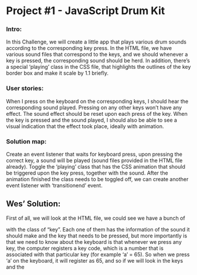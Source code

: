 # Project #1 - JavaScript Drum Kit

### Intro: 
In this Challenge, we will create a little app that plays various drum sounds according to the corresponding key press. In the HTML file, we have various sound files that correspond to the keys, and we should whenever a key is pressed, the corresponding sound should be herd.  In addition, there’s a special ‘playing’ class in the CSS file, that highlights the outlines of the key border box and make it scale by 1.1 briefly. 

### User stories:
When I press on the keyboard on the corresponding keys, I should hear the corresponding sound played. Pressing on any other keys won’t have any effect.
The sound effect should be reset upon each press of the key. 
When the key is pressed and the sound played, I should also be able to see a visual indication that the effect took place, ideally with animation.

### Solution map:
Create an event listener that waits for keyboard press, upon pressing the correct key, a sound will be played (sound files provided in the HTML file already). 
Toggle the ‘playing’ class that has the CSS animation that should be triggered upon the key press, together with the sound.
After the animation finished the class needs to be toggled off, we can create another event listener with ‘transitionend’ event. 

## Wes’ Solution:

First of all, we will look at the HTML file, we could see we have a bunch of <div> with the class of “key”. Each one of them has the information of the sound it should make and the key that needs to be pressed, but more importantly is that we need to know about the keyboard is that whenever we press any key, the computer registers a key code, which is a number that is associated with that particular key (for example ‘a’ = 65). So when we press ‘a’ on the keyboard, it will register as 65, and so if we will look in the keys and the <audio> files, they both have an attribute with the name “data-key”.

HTML “data-*” attribute - This is not a real standard in HTML, it was brought up in HTML when people started making their own attributes and data types to put in their HTML code, and so HTML introduced the “data-” attribute in order to allow people to bind their own data and information in a custom made attribute, and so in our case, “data-key” is just a way to indicate that a certain number is the key code of that specific key. We use the ‘data-’ attribute to log and allow the code to find the key and sound that correspond to the value of the “data-key”, so when we press 65, the code will know that we pressed ‘a’, it will associate the sound file that also has the ‘data-key” of 65 and it will be able to perform the animation on that HTML element.

Creating an event listener - We will go over to the JS script file and start writing our script. The first thing we will need to do is to create an event listener that listens to keyboard presses. We will be listening to the ‘document’ or ‘window’ (any will work), and the event will be ‘keypress’  or ‘keydown’. Next, we have a function that has a parameter of an event, which we will name ‘e’: 

````javascript
document.addEventListener('keydown', (e) => {
} 
````

If we console log the ‘e’ parameter we can see that whenever we press any key on the keyboard the event listener logs ‘KeyboardEvent’ object that has a lot of information inside of it about the key we pressed, including the corresponding key code associated with that specific keys. If we log ‘e.keyCode’, the console will print the corresponding keyCode value. 

Variable for the audio elements - With this, we can see that we can link the key pressing with the relevant elements in the HTML file. So we will create a variable that represents an audio element with ‘querySelector’, but it will fixate itself according to the ‘data-key’ that corresponds to the key code of the pressed key. We can do that by selecting an attribute (since ‘data-key’ is an HTML attribute) the same way we select attributes in CSS, with [ ]. We will use backticks (` `) to create a literal template for the value, which will be ‘e.keyCode’, and now it will select elements if they correspond to the key code of the pressed key. Note that additional double quotes are required around the number (the value of ‘e.keyCode’), backticks alone won’t work.

````javascript 
document.addEventListener('keydown', (e) => {
constpressSound = document.querySelector(`audio[data-key="${e.keyCode}"]`);
} 
````

Disabling irrelevant keys - If we log the ‘pressSound’ variable to the console and press the relevant keys, it will log the corresponding element. But pressing any other key that does not have a corresponding ‘data-key’ attribute will result in ‘null’. And so to not let that happen, we could do a simple ‘if’ statement with an empty ‘return’ (‘return’ causes the function to stop and “exit”), in order to stop the function from running when it could not find the element with the ‘daya-key’ attribute. 

````javascript	
if(!pressSound) return; 
````

Play sounds - Now because we can find these audio elements with our key presses, we could play them, and for that, we can use a simple method ‘.play()’. This will trigger the sound file to play upon a press.

````javascript
pressSound.play();
````

Restarting the play time on the audio - Now we can note that the sound does play upon a relevant keypress, but the problem is that it waits for the sound to be finished before restarting it, so if we want to press ‘a’ couple of times to repeat the sound, each time we have to wait for the sound to be finished in order for it to replay again, which is not our intention, we want to make it replay upon a press, no matter how brief it is. So what we need to do is before the ‘.play()’ method we need to create the ‘.currentTime’ object, which will reinitiate the timeout of the audio file, so when we press the button, again and again, it will lunch the audio file from the start upon each press. The ‘.currentTime’ with the value of ‘0’ simply rewinds the file to its start, so upon each press, the file will play from the very start.

````javascript
pressSound.currentTime = 0; 
pressSound.play(); 
````

Variable for the ‘key’ <div> element - Next we would like to create a variable in order to select the <div> elements with the ‘key’ class in order to be able to apply the animation on them later. We could do that the same way we did with the <audio> element, but this time we can select the <div> element or the class ‘.key’, and it will also correspond to the relevant key code as we did with the <audio> element.

````javascript
const keyPress = document.querySelector(`div[data-key="${e.keyCod	e}"]`);	
````

Applying the animation, adding the ‘.playing’ class - We will take a look in our CSS file and observe the ‘.key’ class CSS rules, what’s important is that we have ‘transition’ property: 

````CSS
transition: all .07s ease; 
````

When we add the class ‘.playing’ to the <div> with the ‘.key’ class, we going to make the animation effect that scales and transforms the border colors and box-shadows.

````CSS
.playing {
 transform: scale(1.1);
 border-color: #ffc600;
 box-shadow: 0 0 1rem #ffc600;
} 
````

So in order for us to apply the class to the ‘keyPress’ variable that we’ve created, we will use the .classList object with ‘.add’ in order to add a class to the variable.

````javascript
keyPress.classList.add('playing'); 
````

Now we see that the class is being added to the elements upon pressing the relevant keys, but the problem is that the class is added and stays there unless we reload the page, and so we will also have to remove the class to make the animations complete and reiterable. 

Removing the ‘.playing’ class upon event end - Theoretically speaking, we could've to that with the ‘setTimeOut’ method: 

````javascript
setTimeout(function {
   keyPress.classList.remove('playing');
}, .07);
````

But it’s not the ideal method we should use! What could happen is that it won’t be consistent with the timeout timer we have in the CSS file and if someone will later change any of them, they will become inconsistent and it will ruin the animation, so we need a better way to do that. What we can do instead of setting a timer, is setting a transition end event that will fire upon the end of the transition animation. 

‘transitionend’ event listener - ‘transitionend’ is an event that happens after a transition has ended, in our case the transition is the scaling and changing of the border and shadow of the keyPress variable. We first have to create a variable for all the ‘.key’ elements (the variable we created earlier is for the keyCode value of those keys, we do not need it now), and then we will create an eventListener that will listen to these keys. This time we could use ‘querySelectorAll’ to mark all the elements with ‘.key’ class.

````javascript
const allKeys = document.querySelectorAll('.key'); 
````

This creates an array of all the <div> elements with the ‘.key’ class. Now we can make an eventListener that listens to ‘transitionend’ event, but we need to make it for each element in the ‘allKeys’ array, and so we can use the array method ‘forEach()’. And for every element in the array, we attach an eventListener with a function that will remove the ‘.playing’ class, which we will create after.

````javascript
allKeys.forEach(key =>
   key.addEventListener('transitionend', removeTransition)); 
````

Why not simply make an eventListener as we did before? i.e , why do we need to use the ‘forEach()’ method here? When we have an array of elements we can’t just attach an event listener and expect it to listen to each and every element in the array, but we need to loop through it first (We could also to that with a ‘for’ loop, but ‘forEach()’ is a simpler and cleaner way to loop over an array). 

‘removeTransition’ function - Next we create the ‘removeTransition’ function that takes an argument which is the ‘event’ (‘e’ parameter). 

````javascript
function removeTransition(e) {
} 
````

If we will try to log ‘e’ inside the function (which is already attached to the event listener), the console will print a list of all the transitions taking place, one of them is with the property name of  ‘transform’, the CSS rule that basically scales the element. We will use the ‘transform’ transition as our indicator to skip the removal of the ‘playing’ class. For that, we will make another ‘if’ statement to mark the ‘propertyName’ of the ‘e’, and its value will be ‘transform’, and we will say that if the ‘propertyName’ of that event is not ‘transform’, then we ‘return’ (end the function).

````javascript
if(e.propertyName !== 'transform') return; 
````

Now if we will log ‘e.propertyName’ we could see that upon pressing the relevant keys it is loging ‘transform’ to the console, as this is the value of the property name that is taking effect. Now it means that after it’s done transforming, we could remove the ‘.playing’ class and end the transition completely. We will write the function using the ‘this’ keyword, which will point to the object that has called it, which in our case will be the ‘key’ (since it’s attached to the eventListener that has called the function). Next, we simply remove the class the same way we added it.

````javascript
if(e.propertyName !== 'transform') return;
   this.classList.remove('playing'); 
````

Now upon pressing the relevant keys on the keyboard, the animation fires and removes itself after 0.07 seconds, as intended. Even if we go to the dev tools in Chrome and try to manually attach the ‘playing’ class to an element, it will remove it after 0.07 because the eventListener is always listening.

Finishing touches - Wes personally doesn’t like attaching an anonymous function to an eventListener, and so we will remove the function that is added to the ‘keydown’ event, write it outside as a separate function and make a callback function named ‘playSound’ in the event listener. Now if in the future we would like to play sounds based on something else, we could do that easily with a separate function that will attach itself to the eventLIstener.

Full Code:

````javascript
document.addEventListener('keydown', playSound);

function playSound(e) {

constpressSound= document.querySelector(`audio[data-key="${e.keyCode}"]`);

constkeyPress= document.querySelector(`div[data-key="${e.keyCode}"]`);
  
if(!pressSound) return; 
pressSound.currentTime = 0; 

pressSound.play();

keyPress.classList.add('playing'); 
}

const allKeys = document.querySelectorAll('.key');

allKeys.forEach(key =>
   key.addEventListener('transitionend', removeTransition));

function removeTransition(e) {
   if(e.propertyName !== 'transform') return;
   this.classList.remove('playing'); 
}
````

## New things learned from this project:
* HTML ‘data-*’ attribute which allows us to create a custom attribute in HTML.
* Using JavaScript to Access an element in the DOM based on his attribute (using the [ ]). 
* eventListener with ‘ keydown’ (or  ‘keypress’) and ‘transitionend’ event. 
* Short single-purposed ‘if’ statements that take a boolean and if it’s true it ‘returns’ and terminates the function.
* ‘.currentTime’ object that sets the time of certain variable or object.
* ‘.play()’ method, that plays a media file located in the DOM.
* ‘.querySelectorAll()’ method that selects all the instances that are specified in the brackets.
* ‘.forEach()’ method that loops over each element of an array and performs a task that is specified as a function inside the brackets. 
Creating a function declaration for eventListener is better than anonymous functions attached to the eventListener itself.
